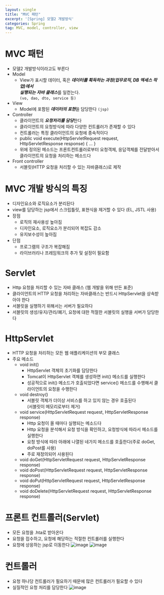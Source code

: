 ```yaml
---
layout: single
title: "MVC 패턴"
excerpt: '[Spring] 모델2 개발방식'
categories: Spring
tag: MVC, model, controller, view
---
```


# MVC 패턴
- 모델2 개발방식이라고도 부른다
- Model
  + View가 표시할 데이터, 혹은 ***데이터를 획득하는 과정(업무로직, DB 엑세스 작업)에서 <br>
  실행되는 자바 클래스***를 일컫는다. <br> `(vo, dao, dto, service 등)`
- View
  + Model에 포함된 ***데이터의 표현***을 담당한다 `(jsp)`
- Controller
  + 클라이언트의 ***요청처리를 담당***한다
  + 클라이언트의 요청방식에 따라 다양한 컨트롤러가 존재할 수 있다
  + 컨트롤러는 특정 클라이언트의 요청에 종속적이다
  + public void execute(HttpServletRequest request, HttpServletResponse response) { ... }
  + 위에 정의된 메소드는 프론트컨트롤러로부터 요청객체, 응답객체를 전달받아서 클라이언트의 요청을 처리하는 메소드다
- Front controller
  + 서블릿(HTTP 요청을 처리할 수 있는 자바클래스)로 제작

# MVC 개발 방식의 특징
- 디자인요소와 로직요소가 분리된다
- view를 담당하는 jsp에서 스크립틀릿, 표현식을 제거할 수 있다 (EL, JSTL 사용)
- 장점
  + 로직의 재사용성 높아짐
  + 디자인요소, 로직요소가 분리되어 복잡도 감소
  + 유지보수성이 높아짐
- 단점
  + 프로그램의 구조가 복잡해짐
  + 라이브러리나 프레임워크의 추가 및 설정이 필요함

# Servlet
- Http 요청을 처리할 수 있는 자바 클래스 (웹 개발을 위해 만든 표준)
- 클라이언트의 HTTP 요청을 처리하는 자바클래스는 반드시 HttpServlet을 상속받아야 한다
- 서블릿을 실행하기 위해서는 서버가 필요하다
- 서블릿의 생성/유지/관리/폐기, 요청에 대한 적절한 서블릿의 실행을 서버가 담당한다

# HttpServlet
- HTTP 요청을 처리하는 모든 웹 애플리케이션의 부모 클래스
- 주요 메소드
  + void init()
    + HttpServlet 객체의 초기화를 담당한다
    + Tomcat이 HttpServlet 객체를 생성하면 init() 메소드를 실행한다
    + 성공적으로 init() 메소드가 호출되었다면 service() 메소드를 수행해서 클라이언트의 요청을 수행한다
  + void destroy()
    + 서블릿 객체가 더이상 서비스를 하고 있지 않는 경우 호출된다<br>(서블릿이 메모리로부터 제거)
  + void service(HttpServletRequest request, HttpServletResponse response)
    + Http 요청이 올 때마다 실행되는 메소드다
    + Http 요청을 분석해서 요청 방식을 확인하고, 요청방식에 따라서 메소드를 실행한다
    + 요청 방식에 따라 아래에 나열된 네가지 메소드를 호출한다(주로 doGet, doPost를 사용)
    + 주로 재정의되어 사용된다
  + void doGet(HttpServletRequest request, HttpServletResponse response)
  + void doPost(HttpServletRequest request, HttpServletResponse response)
  + void doPut(HttpServletRequest request, HttpServletResponse response)
  + void doDelete(HttpServletRequest request, HttpServletResponse response)

# 프론트 컨트롤러(Servlet)
- 모든 요청을 .hta로 받아온다
- 요청을 접수하고, 요청에 해당하는 적절한 컨트롤러를 실행한다
- 요청에 상응하는 jsp로 이동한다
![image](https://user-images.githubusercontent.com/87356533/145699320-3c5e0376-13fd-468b-9097-f54a5379cead.png)
![image](https://user-images.githubusercontent.com/87356533/145699332-b094510b-c40d-447d-9093-282c3ed6d26d.png)

# 컨트롤러
- 요청 하나당 컨트롤러가 필요하기 때문에 많은 컨트롤러가 필요할 수 있다
- 실질적인 요청 처리를 담당한다
![image](https://user-images.githubusercontent.com/87356533/145699290-4ebf2690-deb1-4fe6-bb69-ef76f2966f4f.png)
